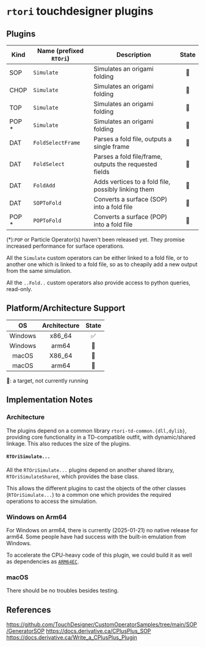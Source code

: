 # `rtori` touchdesigner plugins

## Plugins

|Kind |Name (prefixed `RTOri`) |Description                                              |State|
|-----|------------------------|---------------------------------------------------------|:---:|
|SOP  | `Simulate`             | Simulates an origami folding                            |🚧|
|CHOP | `Simulate`             | Simulates an origami folding                            |🎯|
|TOP  | `Simulate`             | Simulates an origami folding                            |🎯|
|POP *| `Simulate`             | Simulates an origami folding                            |🎯|
|DAT  | `FoldSelectFrame`      | Parses a fold file, outputs a single frame              |🎯|
|DAT  | `FoldSelect`           | Parses a fold file/frame, outputs the requested fields  |🎯|
|DAT  | `FoldAdd`              | Adds vertices to a fold file, possibly linking them     |🎯|
|DAT  | `SOPToFold`            | Converts a surface (SOP) into a fold file               |🎯|
|POP *| `POPToFold`            | Converts a surface (POP) into a fold file               |🎯|

(*):`POP` or Particle Operator(s) haven't been released yet. They promise increased performance for surface operations.


All the `Simulate` custom operators can be either linked to a fold file,
or to another one which is linked to a fold file, so as to cheapily add a new output from the same simulation.

All the `..Fold..` custom operators also provide access to python queries, read-only.

## Platform/Architecture Support

|OS       |Architecture|State|
|:-------:|:----------:|:---:|
|Windows  |x86_64      |✅   |
|Windows  |arm64       |🎯   |
|macOS    |X86_64      |🎯   |
|macOS    |arm64       |🎯   |

🎯: a target, not currently running

## Implementation Notes

### Architecture

The plugins depend on a common library `rtori-td-common.{dll,dylib}`, providing core functionality in a TD-compatible outfit, with dynamic/shared linkage. This also reduces the size of the plugins.

#### `RTOriSimulate...`

All the `RTOriSimulate...` plugins depend on another shared library,
`RTOriSimulateShared`, which provides the base class.

This allows the different plugins to cast the objects of the other classes (`RTOriSimulate...`)
to a common one which provides the required operations to access the simulation.

### Windows on Arm64

For Windows on arm64, there is currently (2025-01-21) no native release for arm64.
Some people have had success with the built-in emulation from Windows.

To accelerate the CPU-heavy code of this plugin, we could build it as well as dependencies as [`ARM64EC`](https://learn.microsoft.com/en-us/windows/arm/arm64ec).

### macOS

There should be no troubles besides testing.

## References

<https://github.com/TouchDesigner/CustomOperatorSamples/tree/main/SOP/GeneratorSOP>
<https://docs.derivative.ca/CPlusPlus_SOP>
<https://docs.derivative.ca/Write_a_CPlusPlus_Plugin>
